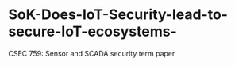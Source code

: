 # SoK-Does-IoT-Security-lead-to-secure-IoT-ecosystems-
CSEC 759: Sensor and SCADA security term paper
